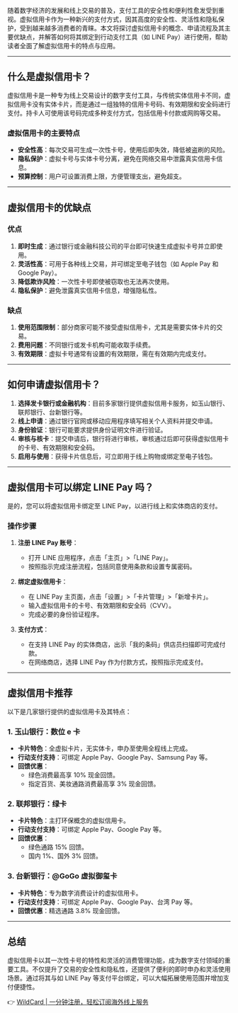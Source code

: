 随着数字经济的发展和线上交易的普及，支付工具的安全性和便利性愈发受到重视。虚拟信用卡作为一种新兴的支付方式，因其高度的安全性、灵活性和隐私保护，受到越来越多消费者的青睐。本文将探讨虚拟信用卡的概念、申请流程及其主要优缺点，并解答如何将其绑定到行动支付工具（如 LINE Pay）进行使用，帮助读者全面了解虚拟信用卡的特点与应用。

---

## 什么是虚拟信用卡？

虚拟信用卡是一种专为线上交易设计的数字支付工具，与传统实体信用卡不同，虚拟信用卡没有实体卡片，而是通过一组独特的信用卡号码、有效期限和安全码进行支付。持卡人可使用该号码完成多种支付方式，包括信用卡付款或网购等交易。

### 虚拟信用卡的主要特点

- **安全性高**：每次交易可生成一次性卡号，使用后即失效，降低被盗刷的风险。
- **隐私保护**：虚拟卡号与实体卡号分离，避免在网络交易中泄露真实信用卡信息。
- **预算控制**：用户可设置消费上限，方便管理支出，避免超支。

---

## 虚拟信用卡的优缺点

### 优点

1. **即时生成**：通过银行或金融科技公司的平台即可快速生成虚拟卡号并立即使用。
2. **灵活性高**：可用于各种线上交易，并可绑定至电子钱包（如 Apple Pay 和 Google Pay）。
3. **降低欺诈风险**：一次性卡号即使被窃取也无法再次使用。
4. **隐私保护**：避免泄露真实信用卡信息，增强隐私性。

### 缺点

1. **使用范围限制**：部分商家可能不接受虚拟信用卡，尤其是需要实体卡片的交易。
2. **费用问题**：不同银行或发卡机构可能收取手续费。
3. **有效期限**：虚拟卡号通常有设置的有效期限，需在有效期内完成支付。

---

## 如何申请虚拟信用卡？

1. **选择发卡银行或金融机构**：目前多家银行提供虚拟信用卡服务，如玉山银行、联邦银行、台新银行等。
2. **线上申请**：通过银行官网或移动应用程序填写相关个人资料并提交申请。
3. **身份验证**：银行可能要求提供身份证明文件进行验证。
4. **审核与核卡**：提交申请后，银行将进行审核，审核通过后即可获得虚拟信用卡的卡号、有效期限和安全码。
5. **启用与使用**：获得卡片信息后，可立即用于线上购物或绑定至电子钱包。

---

## 虚拟信用卡可以绑定 LINE Pay 吗？

是的，您可以将虚拟信用卡绑定至 LINE Pay，以进行线上和实体商店的支付。

### 操作步骤

1. **注册 LINE Pay 账号**：
   - 打开 LINE 应用程序，点击「主页」>「LINE Pay」。
   - 按照指示完成注册流程，包括同意使用条款和设置专属密码。

2. **绑定虚拟信用卡**：
   - 在 LINE Pay 主页面，点击「设置」>「卡片管理」>「新增卡片」。
   - 输入虚拟信用卡的卡号、有效期限和安全码（CVV）。
   - 完成必要的身份验证程序。

3. **支付方式**：
   - 在支持 LINE Pay 的实体商店，出示「我的条码」供店员扫描即可完成付款。
   - 在网络商店，选择 LINE Pay 作为付款方式，按照指示完成支付。

---

## 虚拟信用卡推荐

以下是几家银行提供的虚拟信用卡及其特点：

### 1. 玉山银行：数位 e 卡

- **卡片特色**：全虚拟卡片，无实体卡，申办至使用全程线上完成。
- **行动支付支持**：可绑定 Apple Pay、Google Pay、Samsung Pay 等。
- **回馈优惠**：
  - 绿色消费最高享 10% 现金回馈。
  - 指定百货、美妆通路消费最高享 3% 现金回馈。

### 2. 联邦银行：绿卡

- **卡片特色**：主打环保概念的虚拟信用卡。
- **行动支付支持**：可绑定 Apple Pay、Google Pay 等。
- **回馈优惠**：
  - 绿色通路 15% 回馈。
  - 国内 1%、国外 3% 回馈。

### 3. 台新银行：@GoGo 虚拟御玺卡

- **卡片特色**：专为数字消费设计的虚拟信用卡。
- **行动支付支持**：可绑定 Apple Pay、Google Pay、台湾 Pay 等。
- **回馈优惠**：精选通路 3.8% 现金回馈。

---

## 总结

虚拟信用卡以其一次性卡号的特性和灵活的消费管理功能，成为数字支付领域的重要工具。不仅提升了交易的安全性和隐私性，还提供了便利的即时申办和灵活使用场景。通过将其与如 LINE Pay 等支付平台绑定，可以大幅拓展使用范围并增加支付便捷性。

👉 [WildCard | 一分钟注册，轻松订阅海外线上服务](https://bit.ly/bewildcard)